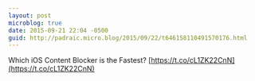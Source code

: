 ```yaml
---
layout: post
microblog: true
date: 2015-09-21 22:04 -0500
guid: http://padraic.micro.blog/2015/09/22/t646158110491570176.html
---
```

Which iOS Content Blocker is the Fastest? [https://t.co/cL1ZK22CnN](https://t.co/cL1ZK22CnN)
